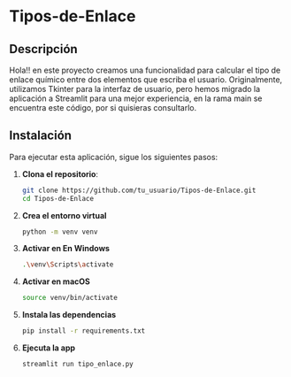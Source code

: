 # Tipos-de-Enlace

## Descripción

Hola!! en este proyecto creamos una funcionalidad para calcular el tipo de enlace químico entre dos elementos que escriba el usuario. Originalmente, utilizamos Tkinter para la interfaz de usuario, pero hemos migrado la aplicación a Streamlit para una mejor experiencia, en la rama main se encuentra este código, por si quisieras consultarlo.

## Instalación

Para ejecutar esta aplicación, sigue los siguientes pasos:

1. **Clona el repositorio**:
   ```sh
   git clone https://github.com/tu_usuario/Tipos-de-Enlace.git
   cd Tipos-de-Enlace

2. **Crea el entorno virtual**
    ```sh
    python -m venv venv
3. **Activar en En Windows**
    ```sh
    .\venv\Scripts\activate
4. **Activar en macOS**
    ```sh
    source venv/bin/activate
5. **Instala las dependencias**
    ```sh
   pip install -r requirements.txt

6. **Ejecuta la app**
    ```sh
   streamlit run tipo_enlace.py